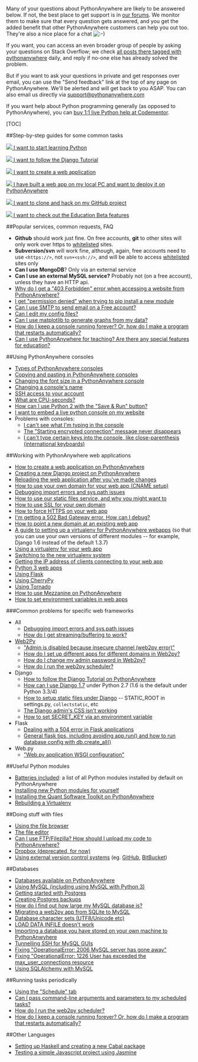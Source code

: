 
<!--
.. title: The PythonAnywhere help pages
.. slug: index
.. date: 2015-05-13 14:35:28 UTC+01:00
.. tags:
.. category:
.. link:
.. description:
.. type: text
-->



Many of your questions about PythonAnywhere are likely to be answered below. If
not, the best place to get support is in
[our forums](https://www.pythonanywhere.com/forums/). We monitor them to make
sure that every question gets answered, and you get the added benefit that
other PythonAnywhere customers can help you out too. They're also a nice place
for a chat ![:-\)](/smile.png)

If you want, you can access an even broader group of people by asking your
questions on Stack Overflow; we check
[all posts there tagged with pythonanywhere](//stackoverflow.com/questions/tagged/pythonanywhere)
 daily, and reply if no-one else has already solved the problem.

But if you want to ask your questions in private and get responses over email,
you can use the "Send feedback" link at the top of any page on PythonAnywhere.
We'll be alerted and will get back to you ASAP.  You can also email us directly
via [support@pythonanywhere.com](mailto:support@pythonanywhere.com)

If you want help about Python programming generally (as opposed to
PythonAnywhere), you can
[buy 1:1 live Python help at Codementor](https://www.codementor.io/python-experts?utm_source=pythonanywhere&utm_medium=text-link&utm_content=forums&utm_campaign=pa-q1).


[TOC]


##Step-by-step guides for some common tasks


[ ![](//www.pythonanywhere.com/static/glyphicons/glyphicons_268_keyboard_wireless@2x.png) I want to start learning Python ](//www.pythonanywhere.com/task_helpers/start/1-start_python/)

[ ![](//www.pythonanywhere.com/static/glyphicons/glyphicons_254_fishes@2x.png) I want to follow the Django Tutorial ](//www.pythonanywhere.com/task_helpers/start/2-following-the-django-tutorial/)

[ ![](//www.pythonanywhere.com/static/glyphicons/glyphicons_232_cloud@2x.png) I want to create a web application ](//www.pythonanywhere.com/task_helpers/start/3-web_app/)

[ ![](//www.pythonanywhere.com/static/glyphicons/glyphicons_137_computer_service@2x.png) I have built a web app on my local PC and want to deploy it on PythonAnywhere ](//www.pythonanywhere.com/task_helpers/start/4-deploy-local-web-app)

[ ![](//www.pythonanywhere.com/static/glyphicons/glyphicons_341_github@2x.png) I want to clone and hack on my GitHub project ](//www.pythonanywhere.com/task_helpers/start/5-github/)

[ ![](//www.pythonanywhere.com/static/glyphicons/glyphicons_074_cup@2x.png) I want to check out the Education Beta features ](//www.pythonanywhere.com/task_helpers/start/6-education/)



##Popular services, common requests, FAQ


  * **Github** should work just fine. On free accounts, **git** to other sites will only work over https to [whitelisted](/pages/403ForbiddenError) sites.
  * **Subversion/svn** will work fine, although, again, free accounts need to use `<https://>`, not `svn+<ssh://>`, and will be able to access [whitelisted](/pages/403ForbiddenError) sites only
  * **Can I use MongoDB**? Only via an external service
  * **Can I use an external MySQL service?** Probably not (on a free account), unless they have an HTTP api.
  * [Why do I get a "403 Forbidden" error when accessing a website from PythonAnywhere?](/pages/403ForbiddenError)
  * [I get "permission denied" when trying to pip install a new module](/pages/InstallingNewModules)
  * [Can I use SMTP to send email on a Free account?](/pages/SMTPForFreeUsers)
  * [Can I edit my config files?](/pages/ConfigFiles)
  * [Can I use matplotlib to generate graphs from my data?](/pages/MatplotLibGraphs)
  * [How do I keep a console running forever? Or, how do I make a program that restarts automatically?](/pages/LongRunningTasks)
  * [Can I use PythonAnywhere for teaching? Are there any special features for education?](/pages/Education)


##Using PythonAnywhere consoles


  * [Types of PythonAnywhere consoles](/pages/TypesOfConsoles)
  * [Copying and pasting in PythonAnywhere consoles](/pages/CopyAndPaste)
  * [Changing the font size in a PythonAnywhere console](/pages/ChangingFontSize)
  * [Changing a console's name](/pages/ChangingConsolesName)
  * [SSH access to your account](/pages/SSHAccess)
  * [What are CPU-seconds?](/pages/WhatAreCPUSeconds)
  * [How can I use Python 2 with the "Save &amp; Run" button?](/pages/SaveAndRunPythonVersion)
  * [I want to embed a live python console on my website](/pages/EmbeddedConsoles)
  * Problems with consoles:
    * [I can't see what I'm typing in the console](/pages/ICantSeeWhatIAmTyping)
    * [The "Starting encrypted connection" message never disappears](/pages/StartingEncryptedConnection)
    * [I can't type certain keys into the console, like close-parenthesis (international keyboards)](/pages/TypingProblemsInternational)


##Working with PythonAnywhere web applications


  * [How to create a web application on PythonAnywhere](/pages/WebAppBasics)
  * [Creating a new Django project on PythonAnywhere](/pages/DjangoTutorial)
  * [Reloading the web application after you've made changes](/pages/ReloadWebApp)
  * [How to use your own domain for your web app (CNAME setup)](/pages/OwnDomains)
  * [Debugging import errors and sys.path issues](/pages/DebuggingImportError)
  * [How to use our static files service, and why you might want to](/pages/StaticFiles)
  * [How to use SSL for your own domain](/pages/SSLOwnDomains)
  * [How to force HTTPS on your web app](/pages/ForcingHTTPS)
  * [I'm getting a 502 Bad Gateway error. How can I debug?](/pages/502BadGateway)
  * [How to point a new domain at an existing web app](/pages/UsingANewDomainForExistingWebApp)
  * [A guide to setting up a virtualenv for PythonAnywhere webapps](/pages/VirtualEnvForNewerDjango) (so that you can use your own versions of different modules -- for example, Django 1.6 instead of the default 1.3.7)
  * [Using a virtualenv for your web app](/pages/Virtualenvs)
  * [Switching to the new virtualenv system](/pages/UpgradingToTheNewVirtualenvSystem)
  * [Getting the IP address of clients connecting to your web app](/pages/WebAppClientIPAddresses)
  * [Python 3 web apps](/pages/Python3WebApps)
  * [Using Flask](/pages/Flask)
  * [Using CherryPy](/pages/UsingCherryPy)
  * [Using Tornado](/pages/UsingTornado)
  * [How to use Mezzanine on PythonAnywhere](/pages/HowtouseMezzanineonPythonAnywhere)
  * [How to set environment variables in web apps](/pages/environment-variables-for-web-apps)


###Common problems for specific web frameworks


  * All
    * [Debugging import errors and sys.path issues](/pages/DebuggingImportError)
    * [How do I get streaming/buffering to work?](/pages/Buffering)
  * [Web2Py](//www.web2py.com/)
    * ["Admin is disabled because insecure channel (web2py error)"](/pages/AdminIsDisabledBecauseInsecureChannel)
    * [How do I set up different apps for different domains in Web2py?](/pages/MultipleDomainsWeb2py)
    * [How do I change my admin password in Web2py?](/pages/Web2pyAdminPassword)
    * [How do I run the web2py scheduler?](/pages/Web2pyScheduler)
  * Django
    * [How to follow the Django Tutorial on PythonAnywhere](/pages/FollowingTheDjangoTutorial)
    * [How can I use Django 1.7](/pages/VirtualEnvForNewerDjango) under Python 2.7 (1.6 is the default under Python 3.3/4)
    * [How to setup static files under Django](/pages/DjangoStaticFiles) -- STATIC_ROOT in settings.py, `collectstatic`, etc
    * [The Django admin's CSS isn't working](/pages/DjangoAdminCSSNotWorking)
    * [How to set SECRET_KEY via an environment variable](/pages/environment-variables-for-web-apps)
  * Flask
    * [Dealing with a 504 error in Flask applications](/pages/Flask504Error)
    * [General flask tips, including avoiding app.run() and how to run database config with db.create_all()](/pages/Flask)
  * Web.py
    * ["Web.py application WSGI configuration"](/pages/WebDotPyWSGIConfig)


##Useful Python modules


  * [Batteries included](https://www.pythonanywhere.com/batteries_included/): a list of all Python modules installed by default on PythonAnywhere
  * [Installing new Python modules for yourself](/pages/InstallingNewModules)
  * [Installing the Quant Software Toolkit on PythonAnywhere](/pages/InstallingQSTKonPythonAnywhere)
  * [Rebuilding a Virtualenv](/pages/RebuildingVirtualenvs)


##Doing stuff with files


  * [Using the file browser](/pages/FileBrowser)
  * [The file editor](/pages/FileEditor)
  * [Can I use FTP/Filezilla? How should I upload my code to PythonAnywhere?](/pages/FTP)
  * [Dropbox (deprecated, for now)](/pages/UsingDropbox)
  * [Using external version control systems](/pages/ExternalVCS) (eg. [GitHub](//www.github.com/), [BitBucket](//www.bitbucket.org/))


##Databases


  * [Databases available on PythonAnywhere](/pages/KindsOfDatabases)
  * [Using MySQL (including using MySQL with Python 3)](/pages/UsingMySQL)
  * [Getting started with Postgres](/pages/Postgres)
  * [Creating Postgres backups](/pages/RegularPostgresBackups)
  * [How do I find out how large my MySQL database is?](/pages/MySQLDatabaseSize)
  * [Migrating a web2py app from SQLite to MySQL](/pages/MigatingWeb2pyFromSQLiteToMySQL)
  * [Database character sets (UTF8/Unicode etc)](/pages/DatabaseCharacterSets)
  * [LOAD DATA INFILE doesn't work](/pages/LoadDataInfile)
  * [Importing a database you have stored on your own machine to PythonAnwyhere](/pages/ImportingYourLocalDatabaseToPythonAnywhere)
  * [Tunnelling SSH for MySQL GUIs](/pages/SSHTunnelling)
  * [Fixing "OperationalError: 2006 MySQL server has gone away"](/pages/ManagingDatabaseConnections)
  * [Fixing "OperationalError: 1226 User has exceeded the max_user_connections resource](/pages/ManagingDatabaseConnections)
  * [Using SQLAlchemy with MySQL](/pages/UsingSQLAlchemywithMySQL)


##Running tasks periodically


  * [Using the "Schedule" tab](/pages/ScheduledTasks)
  * [Can I pass command-line arguments and parameters to my scheduled tasks?](/pages/ScheduledTaskParameters)
  * [How do I run the web2py scheduler?](/pages/Web2pyScheduler)
  * [How do I keep a console running forever? Or, how do I make a program that restarts automatically?](/pages/LongRunningTasks)


##Other Languages


  * [Setting up Haskell and creating a new Cabal package](/pages/Haskell)
  * [Testing a simple Javascript project using Jasmine](/pages/Javascript)
